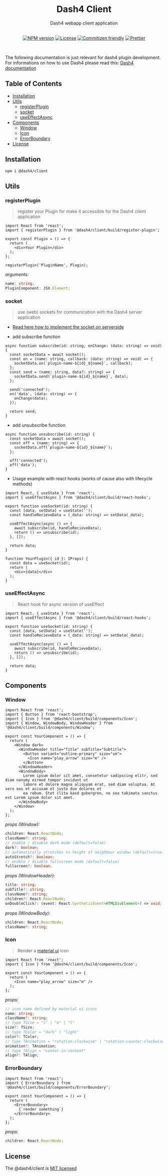 
<div align="center">
<h1>Dash4 Client</h1>
Dash4 webapp client application
<br />
<br />

[![NPM version](https://badge.fury.io/js/%40dash4%2Fclient.svg)](https://www.npmjs.com/package/@dash4/client)
[![License](https://img.shields.io/badge/license-MIT-green.svg)](http://opensource.org/licenses/MIT) [![Commitizen friendly](https://img.shields.io/badge/commitizen-friendly-brightgreen.svg)](http://commitizen.github.io/cz-cli/) [![Prettier](https://img.shields.io/badge/Code%20Style-Prettier-green.svg)](https://github.com/prettier/prettier)

<br />
</div>

The following documentation is just relevant for dash4 plugin development. For informations on how to use Dash4 please read this: [Dash4 documentation](https://github.com/smollweide/dash4/blob/master/README.md)

## Table of Contents

* [Installation](#installation)
* [Utils](#utils)
  * [registerPlugin](#util-register-plugin)
  * [socket](#util-socket)
  * [useEffectAsync](#util-use-effect-async)
* [Components](#components)
  * [Window](#component-window)
  * [Icon](#component-icon)
  * [ErrorBoundary](#component-error-boundary)
* [License](#license)

## <a name="installation">Installation</a>

```shell
npm i @dash4/client
```

## <a name="utils">Utils</a>

### <a name="util-register-plugin">registerPlugin</a>

> register your Plugin for make it accessible for the Dash4 client application

```tsx
import React from 'react';
import { registerPlugin } from '@dash4/client/build/register-plugin';

export const Plugin = () => {
  return (
    <div>Your Plugin</div>
  );
};

registerPlugin('PluginName', Plugin);
```

*arguments:*

```ts
name: string;
PluginComponent: JSX.Element;
```

### <a name="util-socket">socket</a>

> use (web) sockets for communication with the Dash4 server application

* [Read here how to implement the socket on serverside](https://github.com/smollweide/dash4/blob/master/packages/server/README.md)

* add subscribe function

```tsx
async function subscribe(id: string, onChange: (data: string) => void) {
  const socketData = await socket();
  const on = (name: string, callback: (data: string) => void) => {
    socketData.on(`plugin-name-${id}_${name}`, callback);
  };
  const send = (name: string, data?: string) => {
    socketData.send(`plugin-name-${id}_${name}`, data);
  };

  send('connected');
  on('data', (data: string) => {
    onChange(data);
  });

  return send;
}
```

* add unsubscribe function

```tsx
async function unsubscribe(id: string) {
  const socketData = await socket();
  const off = (name: string) => {
    socketData.off(`plugin-name-${id}_${name}`);
  };

  off('connected');
  off('data');
}
```

* Usage example with react hooks (works of cause also with lifecycle methods)

```tsx
import React, { useState } from 'react';
import { useEffectAsync } from '@dash4/client/build/react-hooks';

export function useSocket(id: string) {
  const [data, setData] = useState('');
  const handleRecieveData = (_data: string) => setData(_data);

  useEffectAsync(async () => {
    await subscribe(id, handleRecieveData);
    return () => unsubscribe(id);
  }, []);

  return data;
}

function YourPlugin({ id }: IProps) {
  const data = useSocket(id);
  return (
    <div>{data}</div>
  );
}
```

### <a name="util-use-effect-async">useEffectAsync</a>

> React hook for async version of useEffect

```tsx
import React, { useState } from 'react';
import { useEffectAsync } from '@dash4/client/build/react-hooks';

export function useSocket(id: string) {
  const [data, setData] = useState('');
  const handleRecieveData = (_data: string) => setData(_data);

  useEffectAsync(async () => {
    await subscribe(id, handleRecieveData);
    return () => unsubscribe(id);
  }, []);

  return data;
}
```


## <a name="components">Components</a>

### <a name="component-window">Window</a>

```tsx
import React from 'react';
import { Button } from 'react-bootstrap';
import { Icon } from '@dash4/client/build/components/Icon';
import { Window, WindowBody, WindowHeader } from '@dash4/client/build/components/Window';

export const YourComponent = () => {
  return (
    <Window dark>
      <WindowHeader title="Title" subTitle="Subtitle">
        <Button variant="outline-primary" size="sm">
          <Icon name="play_arrow" size="m" />
        </Button>
      </WindowHeader>
      <WindowBody>
        Lorem ipsum dolor sit amet, consetetur sadipscing elitr, sed diam nonumy eirmod tempor invidunt ut
        labore et dolore magna aliquyam erat, sed diam voluptua. At vero eos et accusam et justo duo dolores et
        ea rebum. Stet clita kasd gubergren, no sea takimata sanctus est Lorem ipsum dolor sit amet.
      </WindowBody>
    </Window>
  );
};
```

*props (Window):*

```ts
children: React.ReactNode;
className?: string;
// enable / disable dark mode (default=false)
dark?: boolean;
// automatically stretches to height of neighbour window (default=true)
autoStretch?: boolean;
// enable / disable fullscreen mode (default=false)
fullscreen?: boolean;
```

*props (WindowHeader):*

```ts
title: string;
subTitle?: string;
className?: string;
children?: React.ReactNode;
onDoubleClick?: (event: React.SyntheticEvent<HTMLDivElement>) => void;
```

*props (WindowBody):*

```ts
children: React.ReactNode;
className?: string;
```

### <a name="component-icon">Icon</a>

> Render a [material ui](https://material.io/tools/icons/?style=baseline) icon 

```tsx
import React from 'react';
import { Icon } from '@dash4/client/build/components/Icon';

export const YourComponent = () => {
  return (
    <Icon name="play_arrow" size="m" />
  );
};
```

*props:*

```ts
// icon name defined by material ui icons
name: string;
className?: string;
// type TSize = "s" | "m" | "l"
size?: TSize;
// type TColor = "dark" | "light"
color?: TColor;
// type TAnimation = "rotation-clockwise" | "rotation-counter-clockwise"
animation?: TAnimation;
// type TAlign = "center-in-content"
align?: TAlign;
```

### <a name="component-error-boundary">ErrorBoundary</a>

```tsx
import React from 'react';
import { ErrorBoundary } from '@dash4/client/build/components/ErrorBoundary';

export const YourComponent = () => {
  return (
    <ErrorBoundary>
      {`render something`}
    </ErrorBoundary>
  );
};
```

*props:*

```ts
children: React.ReactNode;
```

## <a name="license">License</a>

The @dash4/client is [MIT licensed](./LICENSE)
